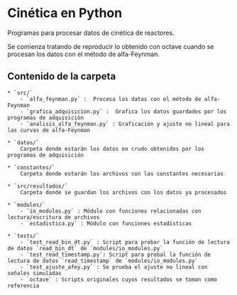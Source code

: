Cinética en Python
==================

Programas para procesar datos de cinética de reactores.


Se comienza tratando de reproducir lo obtenido con octave cuando se procesan los datos con el método de alfa-Feynman.

Contenido de la carpeta
-----------------------

    * `src/` 
        - `alfa_feynman.py` :  Procesa los datos con el método de alfa-Feynman
        - `grafica_adquisicion.py` :  Grafica los datos guardados por los programas de adquisición
        - `analisis_alfa_feynman.py` : Graficación y ajuste no lineal para las curvas de alfa-Feynman

    * `datos/` 
        Carpeta donde estarán los datos en crudo obtenidos por los programas de adquisición
 
    * `constantes/` 
        Carpeta donde estarán los archivos con las constantes necesarias
    
    * `src/resultados/` 
        Carpeta donde se guardan los archivos con los datos ya procesados

    * `modules/`
        - `io_modules.py` : Módulo con funciones relacionadas con lectura/escritura de archivos
        - `estadistica.py` : Módulo con funciones estadísticas

    * `tests/`
        - `test_read_bin_dt.py` : Script para probar la función de lectura de datos `read_bin_dt` de `modules/io_modules.py`
        - `test_read_timestamp.py`: Script para probal la función de lectura de datos `read_timestamp` de `modules/io_modules.py`
        - `test_ajuste_afey.py` : Se prueba el ajuste no lineal con señales simuladas
        - `octave` : Scripts originales cuyos resultados se toman como referencia

